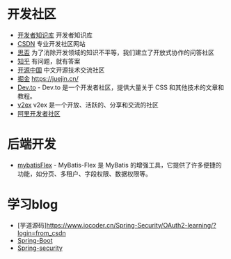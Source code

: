 # 开发社区
- [开发者知识库](https://devpress.csdn.net/)  开发者知识库
- [CSDN](https://www.csdn.net/)  专业开发社区网站
- [思否](https://segmentfault.com/)  为了消除开发领域的知识不平等，我们建立了开放式协作的问答社区
- [知乎](https://www.zhihu.com/) 有问题，就有答案
- [开源中国](https://www.oschina.net/) 中文开源技术交流社区
- [掘金](https://juejin.cn/)  https://juejin.cn/
- [Dev.to](https://dev.to/) - Dev.to 是一个开发者社区，提供大量关于 CSS 和其他技术的文章和教程。
- [v2ex](https://www.v2ex.com/) v2ex 是一个开放、活跃的、分享和交流的社区
- [阿里开发者社区](https://developer.aliyun.com/mvn/guide)

# 后端开发
- [mybatisFlex](https://mybatis-flex.com/zh/intro/getting-started.html) - MyBatis-Flex 是 MyBatis 的增强工具，它提供了许多便捷的功能，如分页、多租户、字段权限、数据权限等。

# 学习blog
- [芋道源码]https://www.iocoder.cn/Spring-Security/OAuth2-learning/?login=from_csdn
- [Spring-Boot](https://www.iocoder.cn/categories/Spring-Boot/)
- [Spring-security](https://docs.spring.io/spring-security/reference/servlet/oauth2/index.html)






